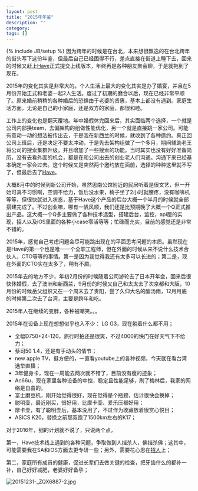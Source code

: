 ```yaml
---
layout: post
title: "2015年年鉴"
description: ""
category: 
tags: []
---
```

{% include JB/setup %}
因为跨年的时候是在台北，本来想很飘逸的在台北跨年的街头写下这份年鉴，但最后自己已经困得不行，差点直接在街道上睡下去，回来的时候又赶上[Have](https://itunes.apple.com/cn/app/have/id1060985983)正式提交上线版本，年终再是各种朋友聚会聊，于是就拖到了现在。

2015年的变化其实是非常大的。个人生活上最大的变化其实是办了婚宴，并且在5月份开始正式和老婆一起2人生活。度过了初期的磨合以后，现在已经非常平顺了。原来婚前稍稍的各种婚后的恐惧由于老婆的贤惠，基本上都没有遇到。家庭生活方面，无论是自己的小家庭，还是双方的家庭，都很和睦。

工作上的变化也是翻天覆地。年中婚假休完回来后，其实面临两个选择，一个就是公司内部换team，去偏架构的组做性能优化，另一个就是直接跳一家公司。可能有意动一动的想法被传出去，于是我在新西兰的时候，就收到了各种邀约。真正回公司上班后，还是决定不要太冲动，于是先去架构组做了一个多月，期间辅助老王将公司的搜索集群升级，并且增加了一些搜索的功能。当时其实也没有好好准备简历，没有去看外面的机会，都是在和公司出去的创业老人们沟通。沟通下来已经基本确定一家会过去。这个时候又是突然两个邀约放在面前，选择的种种这里就不写了，但最后去了[Have](http://www.doyouhave.cn)。

大概8月中的时候到新公司开始，虽然思南公馆附近的民居听着是很文艺，但一开始可真不习惯啊，空调不给力，饭后没水果，椅子坐了2小时就腰疼，没有咖啡机等等，但很快就进入状态，基于Have这个产品的后台大概一个半月的时候就全部搭建完成了。不过创业嘛，哪有一帆风顺，我们还是比预期晚了大概一个Q正式推出产品。这大概一个Q多主要做了各种技术选型，搭建后台，监控，api层的实现，招人以及iOS里面的各种小case零活等等；忙碌而充实，目前的感觉还是非常不错的。

2015年，感觉自己考虑问题会尽可能跳出现在的平面思考问题的本质。虽然现在是Have的第一个也是唯一一个全职工程师，但在外面的时候从来不说什么技术合伙人，CTO等等的事情。第一是因为我觉得我还有太多可以长进的；第二是，现在外面的CTO实在太多了，稍有不屑。

2015年去的地方不少，年初2月份的时候随着公司游轮去了日本开年会，回来后很快休婚假，去了澳洲和新西兰，9月份的时候又自己和太太去了次京都和大阪，10月份的时候岳父组织又在一个周末去了贵阳，尝了久仰大名的酸汤雨，12月月底的时候第二次去了台湾，主要是跨年和吃。

2015年人在继续的变胖，各种被嘲笑。。。

2015年在设备上现在想想似乎也入不少：
LG G3，现在躺着什么都不用；

* 全幅D750+24-120，旅行时拍还是很爽，不过4000的快门在好天气下不给力；
* 蔡司50 1.4，还是有手动头的情节；
* new apple TV，挺方便的，一直看youtube上的各种视频，今天就在看台湾选举直播；
* 3年健身卡，现在一周能去两次就不错了，目前没有瘦的迹象；
* Ac66u，现在家里各种设备的中控，稳定且性能足够，刷了梅林后，我家的网络是自由的。
* 富士磨豆机，刚开始觉得很好，现在觉得是个瓶颈，估计很快会换掉；
* 聪明壶，最近刚买，很好用，比摩卡壶、爱乐压都好用；
* 摩卡壶，有了聪明壶后，基本没用了，不过作为收藏放着很赏心悦目；
* ASICS K20，替换之前那双跑了1500km左右的K17；

对于2016年，细的计划就不说了，只说两个点，

第一，Have技术线上遇到的各种问题，争取做到人挡杀人，佛挡杀佛；这其中，可能需要我在SA和iOS方面去更专研一些；另外，需要花心思在[招人](http://www.v2ex.com/t/250410#reply19)上；

第二，家庭所有成员的健康，促进长辈们去做关键的检查，把牙齿什么的都补一补，自己好好减肥，老婆好好备孕；

![20151231-_ZQX6887-2.jpg](https://ooo.0o0.ooo/2016/01/15/5699cfdf304c2.jpg)
